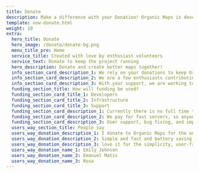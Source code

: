 ```yaml
---
title: Donate
description: Make a difference with your Donation! Organic Maps is developed by a passionate team of volunteers who rely on your support Join us in creating better maps together!
template: new-donate.html
weight: 10
extra:
  hero_title: Donate
  hero_image: /donate/donate-bg.png
  menu_title_pre: Home
  service_title: Created with love by enthusiast volunteers
  service_text: Donate to keep the project running
  hero_description: Donate and create better maps together!
  info_section_card_description_1: We rely on your donations to keep Organic Maps open, free, and without ads
  info_section_card_description_2: We are a few enthusiasts contributing in our free time, and spending our families' money on the project. We love what we do, and we love our users
  info_section_card_description_3: With your support, we are working toward a privacy-focused offering that is the preferred choice on the market
  funding_section_title: How will funding be used?
  funding_section_card_title_1: Developers
  funding_section_card_title_2: Infrastructure
  funding_section_card_title_3: Support
  funding_section_card_description_1: Currently there is no full time team who is working to develop new features and improve the service. To consistently move the product forward, a core team is needed.
  funding_section_card_description_2: We pay for fast servers, so anyone in the world can download free map data updates without delays. The maps data transfers are hundreds of terabytes monthly, and the amount is growing.
  funding_section_card_description_3: User support, bug fixing, and improving the stability of the app are at the top of our priorities. There are 1200+ issues on GitHub that is growing every day, and a large number of items to address on AppStore, Google Play, and support emails.
  users_way_section_title: People say
  users_way_donation_description_1: I donate to Organic Maps for the unique offering they bring, and to support positive change
  users_way_donation_description_2: Simple and fast and battery saving for your device and it's free. I donated a small sum for support and I suggest please support this app. Thank you!
  users_way_donation_description_3: love it for the simplicity, user-friendly interface. I would like to make a donation to support your effort
  users_way_donation_name_1: Emily Johnson
  users_way_donation_name_2: Emanuel Matis
  users_way_donation_name_3: Rosa
---
```

